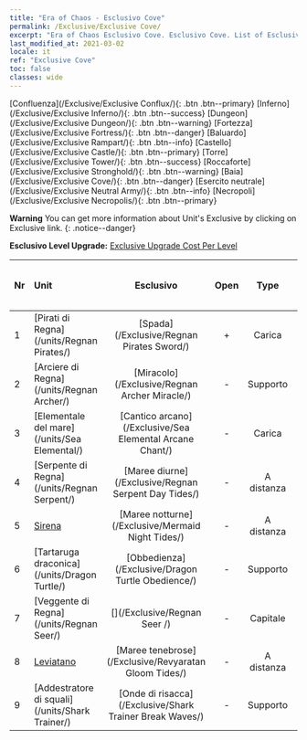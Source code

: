 ```yaml
---
title: "Era of Chaos - Esclusivo Cove"
permalink: /Exclusive/Exclusive Cove/
excerpt: "Era of Chaos Esclusivo Cove. Esclusivo Cove. List of Esclusivo Cove in Era of Chaos"
last_modified_at: 2021-03-02
locale: it
ref: "Exclusive Cove"
toc: false
classes: wide
---
```

 [Confluenza](/Exclusive/Exclusive Conflux/){: .btn .btn--primary} [Inferno](/Exclusive/Exclusive Inferno/){: .btn .btn--success} [Dungeon](/Exclusive/Exclusive Dungeon/){: .btn .btn--warning} [Fortezza](/Exclusive/Exclusive Fortress/){: .btn .btn--danger} [Baluardo](/Exclusive/Exclusive Rampart/){: .btn .btn--info} [Castello](/Exclusive/Exclusive Castle/){: .btn .btn--primary} [Torre](/Exclusive/Exclusive Tower/){: .btn .btn--success} [Roccaforte](/Exclusive/Exclusive Stronghold/){: .btn .btn--warning} [Baia](/Exclusive/Exclusive Cove/){: .btn .btn--danger} [Esercito neutrale](/Exclusive/Exclusive Neutral Army/){: .btn .btn--info} [Necropoli](/Exclusive/Exclusive Necropolis/){: .btn .btn--primary} 

**Warning** You can get more information about Unit's Exclusive by clicking on Exclusive link. 
{: .notice--danger}

 **Esclusivo Level Upgrade:** [Exclusive Upgrade Cost Per Level](/Exclusive/ExclusiveUpgradeCostPerLevel/)

  | Nr |         Unit        | Esclusivo | Open  |    Type   |  Item to Rank UP      |  Skin   |
  |:---|:--------------------|:-------------:|:-----:|:---------:|:---------------------:|:-------:|
  | 1  | [Pirati di Regna](/units/Regnan Pirates/) | [Spada](/Exclusive/Regnan Pirates Sword/) | + | Carica | - | - |
  | 2  | [Arciere di Regna](/units/Regnan Archer/) | [Miracolo](/Exclusive/Regnan Archer Miracle/) | - | Supporto | - | - |
  | 3  | [Elementale del mare](/units/Sea Elemental/) | [Cantico arcano](/Exclusive/Sea Elemental Arcane Chant/) | - | Carica | - | - |
  | 4  | [Serpente di Regna](/units/Regnan Serpent/) | [Maree diurne](/Exclusive/Regnan Serpent Day Tides/) | - | A distanza | - | - |
  | 5  | [Sirena](/units/Mermaid/) | [Maree notturne](/Exclusive/Mermaid Night Tides/) | - | A distanza | - | - |
  | 6  | [Tartaruga draconica](/units/Dragon Turtle/) | [Obbedienza](/Exclusive/Dragon Turtle Obedience/) | - | Supporto | - | - |
  | 7  | [Veggente di Regna](/units/Regnan Seer/) | [](/Exclusive/Regnan Seer /) | - | Capitale | - | - |
  | 8  | [Leviatano](/units/Revyaratan/) | [Maree tenebrose](/Exclusive/Revyaratan Gloom Tides/) | - | A distanza | - | - |
  | 9  | [Addestratore di squali](/units/Shark Trainer/) | [Onde di risacca](/Exclusive/Shark Trainer Break Waves/) | - | Supporto | - | - |
